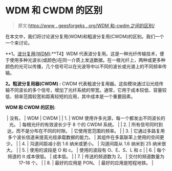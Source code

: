 # WDM 和 CWDM 的区别

> 原文:[https://www . geesforgeks . org/WDM 和-cwdm 之间的区别/](https://www.geeksforgeeks.org/difference-between-wdm-and-cwdm/)

在本文中，我们将讨论波分复用(WDM)和粗波分复用(CWDM)的区别。我们一个一个来讨论。

**1。[波分复用(WDM)](https://practice.geeksforgeeks.org/problems/what-is-wdm):**T4】WDM 代表波分复用。这是一种光纤传输技术，便于使用多种光波长(或颜色)在同一介质上发送数据。在一根光纤上，两种或更多种颜色的光可以传播，几个信号可以在光波导中以不同的波长或光谱上的不同频率传输。

**2。粗波分复用器(CWDM) :**
CWDM 代表粗波分复用器。这些模块通过沿光缆传输不同波长的多个信号，增加了光纤系统的带宽。通常，它用于成本较低、容量较低、频率范围较宽和距离较短的应用，其中成本是一个重要因素。

**WDM 和 CWDM 的区别:**

<center>

| 没有。 | WDM | CWDM |
| 1. | WDM 使用许多光源，每一个都发出不同波长的光。 | 每根光纤的有效波长少于 8 个的 CWDM 系统。 |
| 2. | 所有信号同时到达，而不是分布在不同的时隙。 | 它使用宽范围的频率。 |
| 3. | 它通过多路复用多个波长信道来提高光缆承载数据的能力。 | 其组件在多氯联苯上使用的空间更少。 |
| 4. | 沟道间距减小到 1.6 纳米或更小。 | 沟道间距从 1.6 纳米到 25 纳米很大。 |
| 5. | 使用的波段是 O 和 c。 | 使用的波段有 O、E、S、L 和 c |
| 6. | 每个频道的 It 成本很低。 | 成本低。 |
| 7. | 传送的频道数为 2。 | 交付的频道数量为 17–18 个。 |
| 8. | 最好的应用是 PON。 | 最好的应用是短程地铁。 |

</center>
